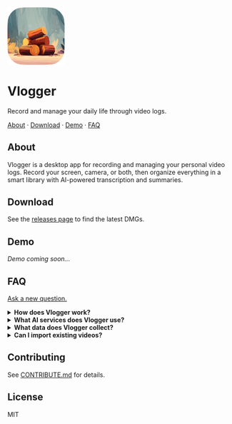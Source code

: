 <img src="assets/original.png" width="128" alt="Logo" />

# Vlogger

Record and manage your daily life through video logs.

<p align="left">
  <a href="#about">About</a>
  ·
  <a href="#download">Download</a>
  ·
  <a href="#demo">Demo</a>
  ·
  <a href="#faq">FAQ</a>
</p>

## About

Vlogger is a desktop app for recording and managing your personal video logs. Record your screen, camera, or both, then organize everything in a smart library with AI-powered transcription and summaries.

## Download

See the [releases page](https://github.com/felipap/vlogger/releases/latest) to find the latest DMGs.

## Demo

_Demo coming soon..._

## FAQ

[Ask a new question.](https://github.com/felipap/vlogger/discussions/new/choose)

<details>
  <summary>
    <strong>How does Vlogger work?</strong>
  </summary>
  <p>
    Vlogger lets you record your screen, camera, or both simultaneously. Your recordings are automatically organized in a library with metadata, and you can generate AI-powered transcriptions and summaries to help you find and understand your content.
  </p>
</details>

<details>
  <summary>
    <strong>What AI services does Vlogger use?</strong>
  </summary>
  <p>
    Vlogger uses OpenAI Whisper for transcription and Google Gemini for generating video summaries. You'll need to provide your own API keys for these services.
  </p>
</details>

<details>
  <summary>
    <strong>What data does Vlogger collect?</strong>
  </summary>
  <p>
    Vlogger stores your video files locally and only sends data to AI services when you explicitly request transcription or summary generation. Your videos and personal data stay on your machine.
  </p>
</details>

<details>
  <summary>
    <strong>Can I import existing videos?</strong>
  </summary>
  <p>
    Yes, you can import existing video files into your Vlogger library. The app will automatically generate thumbnails and metadata for imported videos.
  </p>
</details>

## Contributing

See [CONTRIBUTE.md](CONTRIBUTE.md) for details.

## License

MIT
